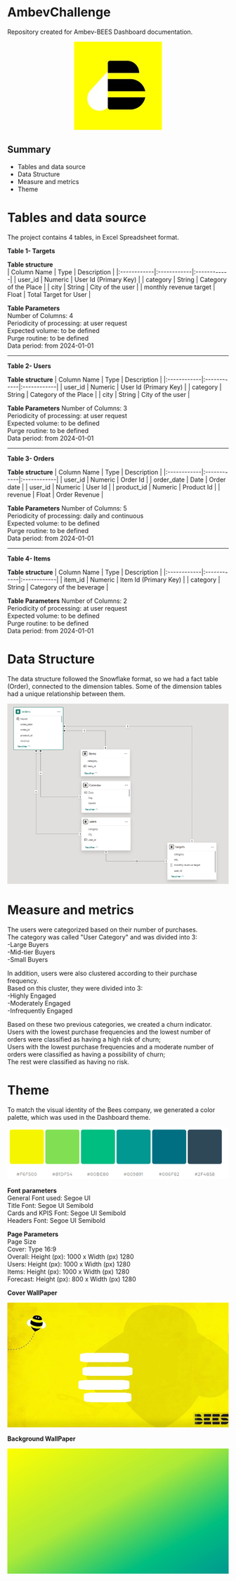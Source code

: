 # AmbevChallenge

Repository created for Ambev-BEES Dashboard documentation.

<p align="center">
  <a href="">
    <img src="Images\Bees-logo.jfif"
         alt="version">
  </a>

</p>




## Summary
- Tables and data source
- Data Structure
- Measure and metrics
- Theme



# Tables and data source
The project contains 4 tables, in Excel Spreadsheet format.

**Table 1- Targets**  

**Table structure**  
| Column Name	 | Type | Description |
|:------------|:------------|:------------|
| user_id      | Numeric      | User Id (Primary Key)      |
| category	       | String       | Category of the Place      |
| city	       | String       | City of the user      |
| monthly revenue target       | Float      | Total Target for User    |

**Table Parameters**  
Number of Columns: 4  
Periodicity of processing: at user request   
Expected volume: to be defined  
Purge routine: to be defined   
Data period: from 2024-01-01


---
**Table 2- Users**

**Table structure**
| Column Name	 | Type | Description |
|:------------|:------------|:------------|
| user_id      | Numeric      | User Id (Primary Key)      |
| category	       | String       | Category of the Place      |
| city	       | String       | City of the user      |

**Table Parameters**
Number of Columns: 3  
Periodicity of processing: at user request   
Expected volume: to be defined  
Purge routine: to be defined   
Data period: from 2024-01-01


---
**Table 3- Orders**

**Table structure**
| Column Name	 | Type | Description |
|:------------|:------------|:------------|
| user_id      | Numeric      | Order Id       |
| order_date	       | Date       | Order date      |
| user_id 	       | Numeric      | User Id      |
| product_id       | Numeric       | Product Id      |
| revenue       | Float     | Order Revenue     |

**Table Parameters**
Number of Columns: 5  
Periodicity of processing: daily and continuous  
Expected volume: to be defined  
Purge routine: to be defined   
Data period: from 2024-01-01


---
**Table 4- Items**

**Table structure**
| Column Name	 | Type | Description |
|:------------|:------------|:------------|
| item_id     | Numeric      | Item Id (Primary Key)      |
| category	       | String       | Category of the beverage      |

**Table Parameters**
Number of Columns: 2  
Periodicity of processing: at user request  
Expected volume: to be defined  
Purge routine: to be defined   
Data period: from 2024-01-01


# Data Structure

The data structure followed the Snowflake format, so we had a fact table (Order), connected to the dimension tables.
Some of the dimension tables had a unique relationship between them.  

<p align="center">
  <a href="">
    <img src="Images\Table-relationship.PNG"
         alt="version">
  </a>

</p>

# Measure and metrics

The users were categorized based on their number of purchases.  
The category was called "User Category" and was divided into 3:  
-Large Buyers    
-Mid-tier Buyers  
-Small Buyers  

In addition, users were also clustered according to their purchase frequency.  
Based on this cluster, they were divided into 3:  
-Highly Engaged      
-Moderately Engaged    
-Infrequently Engaged  

Based on these two previous categories, we created a churn indicator.  
Users with the lowest purchase frequencies and the lowest number of orders were classified as having a high risk of churn;  
Users with the lowest purchase frequencies and a moderate number of orders were classified as having a possibility of churn;  
The rest were classified as having no risk.  

# Theme

To match the visual identity of the Bees company, we generated a color palette, which was used in the Dashboard theme.

<p align="center">
  <a href="">
    <img src="Images\Colors.PNG"
         alt="version">
  </a>

</p>

**Font parameters**  
  General Font used: Segoe UI  
  Title Font: Segoe UI Semibold  
  Cards and KPIS Font: Segoe UI Semibold  
  Headers Font: Segoe UI Semibold   

**Page Parameters**  
  Page Size  
  Cover: Type 16:9  
  Overall: Height (px): 1000 x Width (px) 1280  
  Users: Height (px): 1000 x Width (px) 1280  
  Items: Height (px): 1000 x Width (px) 1280  
  Forecast: Height (px): 800 x Width (px) 1280  

  **Cover WallPaper**
<p align="center">
  <a href="">
    <img src="Images\Cover.jpg"
         alt="version">
  </a>

</p>

  **Background WallPaper**

<p align="center">
  <a href="">
    <img src="Images\Wallpaper.jpg"
         alt="version">
  </a>

</p>
